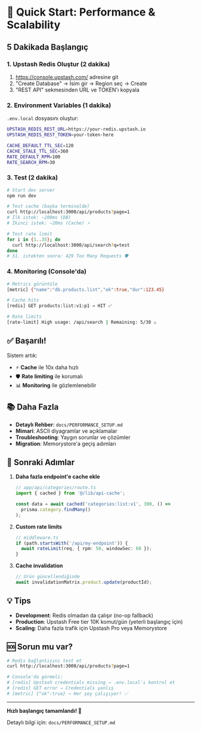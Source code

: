 # 🚀 Quick Start: Performance & Scalability

## 5 Dakikada Başlangıç

### 1. Upstash Redis Oluştur (2 dakika)

1. https://console.upstash.com/ adresine git
2. "Create Database" → İsim gir → Region seç → Create
3. "REST API" sekmesinden URL ve TOKEN'ı kopyala

### 2. Environment Variables (1 dakika)

`.env.local` dosyasını oluştur:

```bash
UPSTASH_REDIS_REST_URL=https://your-redis.upstash.io
UPSTASH_REDIS_REST_TOKEN=your-token-here

CACHE_DEFAULT_TTL_SEC=120
CACHE_STALE_TTL_SEC=360
RATE_DEFAULT_RPM=100
RATE_SEARCH_RPM=30
```

### 3. Test (2 dakika)

```bash
# Start dev server
npm run dev

# Test cache (başka terminalde)
curl http://localhost:3000/api/products?page=1
# İlk istek: ~200ms (DB)
# İkinci istek: ~20ms (Cache) ⚡

# Test rate limit
for i in {1..35}; do 
  curl http://localhost:3000/api/search?q=test
done
# 31. istekten sonra: 429 Too Many Requests 🛡️
```

### 4. Monitoring (Console'da)

```bash
# Metrics görüntüle
[metric] {"name":"db.products.list","ok":true,"dur":123.45}

# Cache hits
[redis] GET products:list:v1:p1 → HIT ✅

# Rate limits
[rate-limit] High usage: /api/search | Remaining: 5/30 ⚠️
```

## ✅ Başarılı!

Sistem artık:
- ⚡ **Cache** ile 10x daha hızlı
- 🛡️ **Rate limiting** ile korumalı
- 📊 **Monitoring** ile gözlemlenebilir

## 📚 Daha Fazla

- **Detaylı Rehber**: `docs/PERFORMANCE_SETUP.md`
- **Mimari**: ASCII diyagramlar ve açıklamalar
- **Troubleshooting**: Yaygın sorunlar ve çözümler
- **Migration**: Memorystore'a geçiş adımları

## 🎯 Sonraki Adımlar

1. **Daha fazla endpoint'e cache ekle**
   ```typescript
   // app/api/categories/route.ts
   import { cached } from '@/lib/api-cache';
   
   const data = await cached('categories:list:v1', 300, () => 
     prisma.category.findMany()
   );
   ```

2. **Custom rate limits**
   ```typescript
   // middleware.ts
   if (path.startsWith('/api/my-endpoint')) {
     await rateLimit(req, { rpm: 50, windowSec: 60 });
   }
   ```

3. **Cache invalidation**
   ```typescript
   // Ürün güncellendiğinde
   await invalidationMatrix.product.update(productId);
   ```

## 💡 Tips

- **Development**: Redis olmadan da çalışır (no-op fallback)
- **Production**: Upstash Free tier 10K komut/gün (yeterli başlangıç için)
- **Scaling**: Daha fazla trafik için Upstash Pro veya Memorystore

## 🆘 Sorun mu var?

```bash
# Redis bağlantısını test et
curl http://localhost:3000/api/products?page=1

# Console'da görmeli:
# [redis] Upstash credentials missing → .env.local'ı kontrol et
# [redis] GET error → Credentials yanlış
# [metric] {"ok":true} → Her şey çalışıyor! ✅
```

---

**Hızlı başlangıç tamamlandı! 🎉**

Detaylı bilgi için: `docs/PERFORMANCE_SETUP.md`
